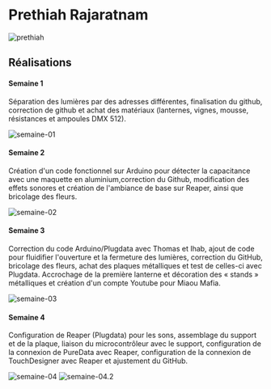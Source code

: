 # Prethiah Rajaratnam

![prethiah](https://github.com/user-attachments/assets/fc58409a-e799-4168-b50f-32023648f2f1)

 ## Réalisations

 <!-- Une image par semaine de la réalisation dont tu es le plus fier avec une légende -->
#### Semaine 1
Séparation des lumières par des adresses différentes, finalisation du github, correction de github et achat des matériaux (lanternes, vignes, mousse, résistances et ampoules DMX 512).

![semaine-01](https://github.com/user-attachments/assets/a84ca9da-1e12-4ba9-9a2b-1fa248324b66)

#### Semaine 2

Création d'un code fonctionnel sur Arduino pour détecter la capacitance avec une maquette en aluminium,correction du Github, modification des effets sonores et création de l'ambiance de base sur Reaper, ainsi que bricolage des fleurs.

![semaine-02](https://github.com/user-attachments/assets/95ca8ad6-a264-48b0-9f37-a7e60b750c52)

#### Semaine 3

Correction du code Arduino/Plugdata avec Thomas et Ihab, ajout de code pour fluidifier l'ouverture et la fermeture des lumières, correction du GitHub, bricolage des fleurs, achat des plaques métalliques et test de celles-ci avec Plugdata. Accrochage de la première lanterne et décoration des « stands » métalliques et création d'un compte Youtube pour Miaou Mafia.

![semaine-03](https://github.com/user-attachments/assets/7e82b91a-4469-4391-acd8-5181992d07c3)

#### Semaine 4

Configuration de Reaper (Plugdata) pour les sons, assemblage du support et de la plaque, liaison du microcontrôleur avec le support, configuration de la connexion de PureData avec Reaper, configuration de la connexion de TouchDesigner avec Reaper et ajustement du GitHub.

![semaine-04](https://github.com/user-attachments/assets/f032b334-1299-4930-bb87-329a20bd906a)
![semaine-04.2](https://github.com/user-attachments/assets/e52345e5-e6c0-4243-83ae-9b7ebced454e)


